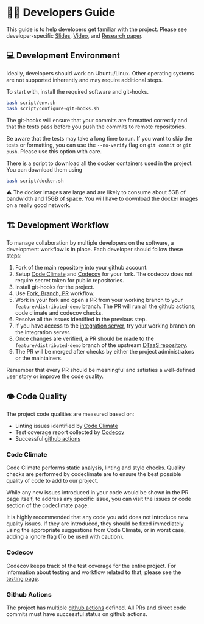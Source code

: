 # :technologist: Developers Guide

This guide is to help developers get familiar with the project. Please see
developer-specific
[Slides](https://odin.cps.digit.au.dk/into-cps/dtaas/assets/DTaaS-overview.pdf),
[Video](https://odin.cps.digit.au.dk/into-cps/dtaas/assets/videos/DTaaS-overview.mkv),
and [Research paper](https://arxiv.org/abs/2305.07244).

## :computer: Development Environment

Ideally, developers should work on Ubuntu/Linux. Other operating systems
are not supported inherently and may require additional steps.

To start with, install the required software and git-hooks.

```bash
bash script/env.sh
bash script/configure-git-hooks.sh
```

The git-hooks will ensure that your commits are formatted
correctly and that the tests pass before you
push the commits to remote repositories.

Be aware that the tests may take a long time to run.
If you want to skip the tests or formatting,
you can use the `--no-verify` flag
on `git commit` or `git push`. Please use this
option with care.

There is a script to download all the docker containers
used in the project. You can download them using

```bash
bash script/docker.sh
```

:warning: The docker images are large and are likely to consume
about 5GB of bandwidth and 15GB of space.
You will have to download the docker images on a really good network.

## :building_construction: Development Workflow

To manage collaboration by multiple developers on the software,
a development workflow is in place. Each developer should follow these steps:

1. Fork of the main repository into your github account.
1. Setup
[Code Climate](https://docs.codeclimate.com/docs/getting-started-with-code-climate)
and
[Codecov](https://docs.codecov.com/docs/quick-start)
for your fork. The codecov does not require secret token
for public repositories.
1. Install git-hooks for the project.
1. Use
[Fork, Branch, PR](https://gun.io/news/2017/01/how-to-github-fork-branch-and-pull-request/)
workflow.
1. Work in your fork and open a PR from your working branch to your `feature/distributed-demo` branch.
The PR will run all the github actions, code climate and codecov checks.
1. Resolve all the issues identified in the previous step.
1. If you have access to the
[integration server](https://github.com/INTO-CPS-Association/DTaaS/wiki/DTaaS-Integration-Server),
try your working branch on the integration server.
1. Once changes are verified, a PR should be made to the `feature/distributed-demo` branch of
the upstream
[DTaaS repository](https://github.com/into-cps-association/DTaaS).
1. The PR will be merged after checks by either the project administrators or the maintainers.

Remember that every PR should be meaningful and satisfies a well-defined user story or improve
the code quality.

## :eye: Code Quality

The project code qualities are measured based on:

* Linting issues identified by
[Code Climate](https://codeclimate.com/github/INTO-CPS-Association/DTaaS)
* Test coverage report collected by
[Codecov](https://codecov.io/gh/INTO-CPS-Association/DTaaS)
* Successful [github actions](https://github.com/INTO-CPS-Association/DTaaS/actions)

### Code Climate

Code Climate performs static analysis, linting and style checks. Quality checks are performed by codeclimate are to ensure the best possible quality of code to add to our project.

While any new issues introduced in your code would be shown in the PR page itself, to address any specific issue, you can visit the issues or code section of the codeclimate page.

It is highly recommended that any code you add does not introduce new quality issues. If they are introduced, they should be fixed immediately using the appropriate suggestions from Code Climate, or in worst case, adding a ignore flag (To be used with caution).

### Codecov

Codecov keeps track of the test coverage for the entire project.
For information about testing and workflow related to that, please see the [testing page](testing/intro.md).

### Github Actions

The project has multiple
[github actions](https://github.com/INTO-CPS-Association/DTaaS/tree/feature/distributed-demo/.github/workflows)
defined. All PRs and direct code commits must have successful
status on github actions.
